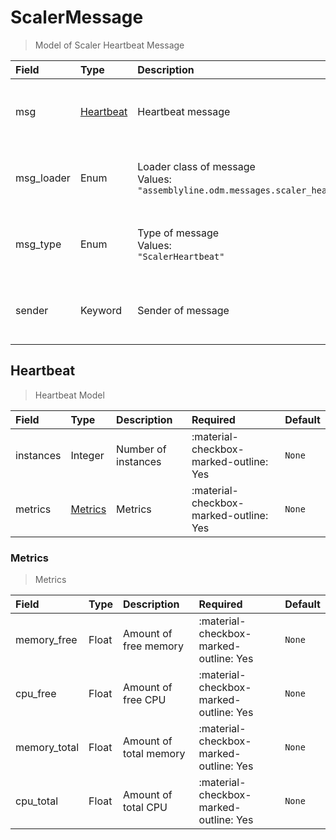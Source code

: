 [comment]: # (AUTOGENERATED MARKDOWN CONTENT. UPDATES TO ODM DOCUMENTATION SHOULD BE DONE THROUGH ASSEMBLYLINE-BASE REPO!)
# ScalerMessage
> Model of Scaler Heartbeat Message

| Field | Type | Description | Required | Default |
| :--- | :--- | :--- | :--- | :--- |
| msg | [Heartbeat](assemblyline4_docs/odm/messages/scaler_heartbeat/#heartbeat) | Heartbeat message | :material-checkbox-marked-outline: Yes | `None` |
| msg_loader | Enum | Loader class of message<br>Values:<br>`"assemblyline.odm.messages.scaler_heartbeat.ScalerMessage"` | :material-checkbox-marked-outline: Yes | `assemblyline.odm.messages.scaler_heartbeat.ScalerMessage` |
| msg_type | Enum | Type of message<br>Values:<br>`"ScalerHeartbeat"` | :material-checkbox-marked-outline: Yes | `ScalerHeartbeat` |
| sender | Keyword | Sender of message | :material-checkbox-marked-outline: Yes | `None` |


[comment]: # (AUTOGENERATED MARKDOWN CONTENT. UPDATES TO ODM DOCUMENTATION SHOULD BE DONE THROUGH ASSEMBLYLINE-BASE REPO!)
## Heartbeat
> Heartbeat Model

| Field | Type | Description | Required | Default |
| :--- | :--- | :--- | :--- | :--- |
| instances | Integer | Number of instances | :material-checkbox-marked-outline: Yes | `None` |
| metrics | [Metrics](assemblyline4_docs/odm/messages/scaler_heartbeat/#metrics) | Metrics | :material-checkbox-marked-outline: Yes | `None` |


[comment]: # (AUTOGENERATED MARKDOWN CONTENT. UPDATES TO ODM DOCUMENTATION SHOULD BE DONE THROUGH ASSEMBLYLINE-BASE REPO!)
### Metrics
> Metrics

| Field | Type | Description | Required | Default |
| :--- | :--- | :--- | :--- | :--- |
| memory_free | Float | Amount of free memory | :material-checkbox-marked-outline: Yes | `None` |
| cpu_free | Float | Amount of free CPU | :material-checkbox-marked-outline: Yes | `None` |
| memory_total | Float | Amount of total memory | :material-checkbox-marked-outline: Yes | `None` |
| cpu_total | Float | Amount of total CPU | :material-checkbox-marked-outline: Yes | `None` |


